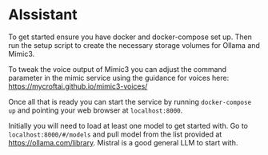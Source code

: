 # AIssistant

To get started ensure you have docker and docker-compose set up. Then run the setup script to create the necessary storage volumes for Ollama and Mimic3.

To tweak the voice output of Mimic3 you can adjust the command parameter in the mimic service using the guidance for voices here: https://mycroftai.github.io/mimic3-voices/

Once all that is ready you can start the service by running ```docker-compose up``` and pointing your web browser at ```localhost:8000```.

Initially you will need to load at least one model to get started with. Go to ```localhost:8000/#/models``` and pull model from the list provided at https://ollama.com/library. Mistral is a good general LLM to start with.
